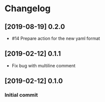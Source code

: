 # Changelog
## [2019-08-19] 0.2.0
- #14 Prepare action for the new yaml format

## [2019-02-12] 0.1.1 
- Fix bug with multiline comment  

## [2019-02-12] 0.1.0 
### Initial commit